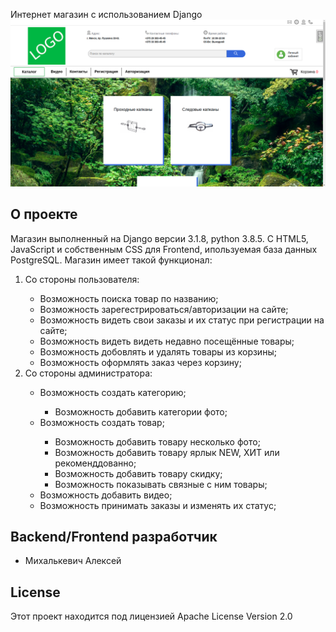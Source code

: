 
Интернет магазин с использованием Django
<br>
![main_shop.png](kapkan/media/screenshots/main_shop.png "Главная страница сайта")

<h2>О проекте</h2>
Магазин выполненный на Django версии 3.1.8, python 3.8.5.
С HTML5, JavaScript и собственным CSS для Frontend, ипользуемая база данных PostgreSQL.
Магазин имеет такой функционал:

<ol>
    <li>Со стороны пользователя:</li>
    <ul>
        <li>Возможность поиска товар по названию;</li>
        <li>Возможность зарегестрироваться/авторизации на сайте;</li>
        <li>Возможность видеть свои заказы и их статус при регистрации на сайте;</li>
        <li>Возможность видеть видеть недавно посещённые товары;</li>
        <li>Возможность добовлять и удалять товары из корзины;</li>
        <li>Возможность оформлять заказ через корзину;</li>
    </ul>
    <li>Со стороны администратора:</li>
    <ul>
        <li>Возможность создать категорию;</li>
        <ul>
            <li>Возможность добавить категории фото;</li>
        </ul>
        <li>Возможность создать товар;</li>
        <ul>
            <li>Возможность добавить товару несколько фото;</li>
            <li>Возможность добавить товару ярлык NEW, ХИТ или рекоменддованно;</li>
            <li>Возможность добавить товару скидку;</li>
            <li>Возможность показывать связные с ним товары;</li>
        </ul>
        <li>Возможность добавить видео;</li>
        <li>Возможность принимать заказы и изменять их статус;</li>
    </ul>
</ol>

<h2>Backend/Frontend разработчик</h2>
<ul>
    <li>Михалькевич Алексей</li>
</ul>

<h2>License</h2>
Этот проект находится под лицензией Apache License Version 2.0
